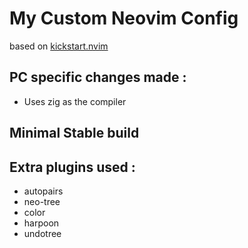 # My Custom Neovim Config 
based on [kickstart.nvim](https://github.com/nvim-lua/kickstart.nvim)

## PC specific changes made : 
- Uses zig as the compiler

## Minimal Stable build

## Extra plugins used :
- autopairs 
- neo-tree
- color
- harpoon
- undotree
